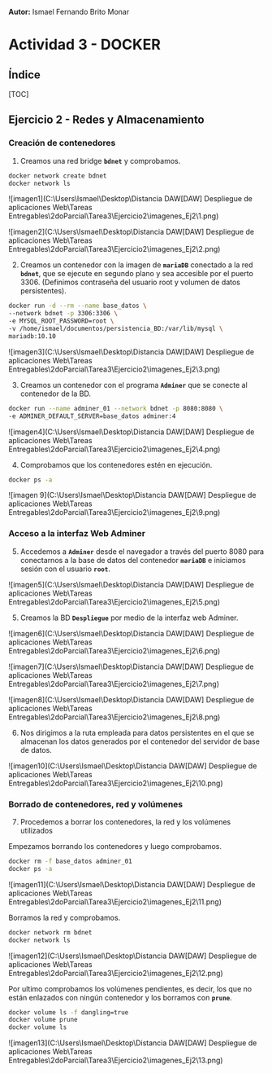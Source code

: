 **Autor:** Ismael Fernando Brito Monar

# Actividad 3 - DOCKER

## Índice

[TOC]

## Ejercicio 2 - Redes y Almacenamiento

### Creación de contenedores

1. Creamos una red bridge **`bdnet`** y comprobamos.

```bash
docker network create bdnet
docker network ls
```

![imagen1](C:\Users\Ismael\Desktop\Distancia DAW\[DAW] Despliegue de aplicaciones Web\Tareas Entregables\2doParcial\Tarea3\Ejercicio2\imagenes_Ej2\1.png)

![imagen2](C:\Users\Ismael\Desktop\Distancia DAW\[DAW] Despliegue de aplicaciones Web\Tareas Entregables\2doParcial\Tarea3\Ejercicio2\imagenes_Ej2\2.png)

2. Creamos un contenedor con la imagen de **`mariaDB`** conectado a la red **`bdnet`**, que se ejecute en segundo plano y sea accesible por el puerto 3306. (Definimos contraseña del usuario root y volumen de datos persistentes).

```bash
docker run -d --rm --name base_datos \
--network bdnet -p 3306:3306 \
-e MYSQL_ROOT_PASSWORD=root \
-v /home/ismael/documentos/persistencia_BD:/var/lib/mysql \
mariadb:10.10
```

![imagen3](C:\Users\Ismael\Desktop\Distancia DAW\[DAW] Despliegue de aplicaciones Web\Tareas Entregables\2doParcial\Tarea3\Ejercicio2\imagenes_Ej2\3.png)

3. Creamos un contenedor con el programa **`Adminer`** que se conecte al contenedor de la BD.

```bash
docker run --name adminer_01 --network bdnet -p 8080:8080 \
-e ADMINER_DEFAULT_SERVER=base_datos adminer:4
```

 ![imagen4](C:\Users\Ismael\Desktop\Distancia DAW\[DAW] Despliegue de aplicaciones Web\Tareas Entregables\2doParcial\Tarea3\Ejercicio2\imagenes_Ej2\4.png)

4. Comprobamos que los contenedores estén en ejecución.

```bash
docker ps -a
```

![imagen 9](C:\Users\Ismael\Desktop\Distancia DAW\[DAW] Despliegue de aplicaciones Web\Tareas Entregables\2doParcial\Tarea3\Ejercicio2\imagenes_Ej2\9.png)

### Acceso a la interfaz Web Adminer

5. Accedemos a **`Adminer`** desde el navegador a través del puerto 8080 para conectarnos a la base de datos del contenedor **`mariaDB`** e iniciamos sesión con el usuario **`root`**.

![imagen5](C:\Users\Ismael\Desktop\Distancia DAW\[DAW] Despliegue de aplicaciones Web\Tareas Entregables\2doParcial\Tarea3\Ejercicio2\imagenes_Ej2\5.png)

5. Creamos la BD **`Despliegue`** por medio de la interfaz web Adminer.

![imagen6](C:\Users\Ismael\Desktop\Distancia DAW\[DAW] Despliegue de aplicaciones Web\Tareas Entregables\2doParcial\Tarea3\Ejercicio2\imagenes_Ej2\6.png)



![imagen7](C:\Users\Ismael\Desktop\Distancia DAW\[DAW] Despliegue de aplicaciones Web\Tareas Entregables\2doParcial\Tarea3\Ejercicio2\imagenes_Ej2\7.png)



![imagen8](C:\Users\Ismael\Desktop\Distancia DAW\[DAW] Despliegue de aplicaciones Web\Tareas Entregables\2doParcial\Tarea3\Ejercicio2\imagenes_Ej2\8.png)

6. Nos dirigimos a la ruta empleada para datos persistentes en el que se almacenan los datos generados por el contenedor del servidor de base de datos.

![imagen10](C:\Users\Ismael\Desktop\Distancia DAW\[DAW] Despliegue de aplicaciones Web\Tareas Entregables\2doParcial\Tarea3\Ejercicio2\imagenes_Ej2\10.png)

### Borrado de contenedores, red y volúmenes

7. Procedemos a borrar los contenedores, la red y los volúmenes utilizados

Empezamos borrando los contenedores y luego comprobamos.

```bash
docker rm -f base_datos adminer_01
docker ps -a
```

![imagen11](C:\Users\Ismael\Desktop\Distancia DAW\[DAW] Despliegue de aplicaciones Web\Tareas Entregables\2doParcial\Tarea3\Ejercicio2\imagenes_Ej2\11.png)

Borramos la red y comprobamos.

```bash
docker network rm bdnet
docker network ls
```

![imagen12](C:\Users\Ismael\Desktop\Distancia DAW\[DAW] Despliegue de aplicaciones Web\Tareas Entregables\2doParcial\Tarea3\Ejercicio2\imagenes_Ej2\12.png)

Por ultimo comprobamos los volúmenes pendientes, es decir, los que no están enlazados con ningún contenedor y los borramos con **`prune`**. 

```bash
docker volume ls -f dangling=true
docker volume prune
docker volume ls
```

![imagen13](C:\Users\Ismael\Desktop\Distancia DAW\[DAW] Despliegue de aplicaciones Web\Tareas Entregables\2doParcial\Tarea3\Ejercicio2\imagenes_Ej2\13.png)